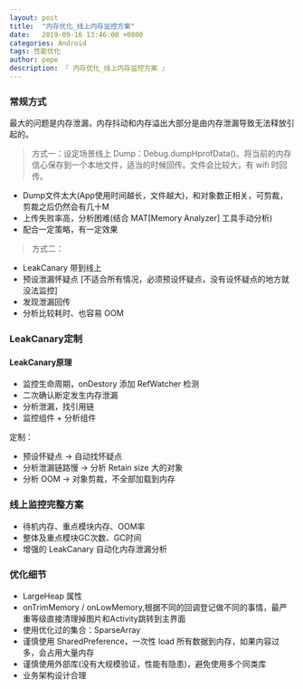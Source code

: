 ```yaml
---
layout: post
title:  "内存优化_线上内存监控方案"
date:   2019-09-16 13:46:00 +0800
categories: Android
tags: 性能优化
author: pepe
description: 『 内存优化_线上内存监控方案 』
---
```


### **常规方式**

最大的问题是内存泄漏，内存抖动和内存溢出大部分是由内存泄漏导致无法释放引起的。

> 方式一：设定场景线上 Dump：Debug.dumpHprofData()。将当前的内存信心保存到一个本地文件，适当的时候回传。文件会比较大，有 wifi 时回传。

* Dump文件太大(App使用时间越长，文件越大)，和对象数正相关，可剪裁，剪裁之后仍然会有几十M
* 上传失败率高，分析困难(结合 MAT[Memory Analyzer] 工具手动分析)
* 配合一定策略，有一定效果

> 方式二：

* LeakCanary 带到线上
* 预设泄漏怀疑点 [不适合所有情况，必须预设怀疑点，没有设怀疑点的地方就没法监控]
* 发现泄漏回传
* 分析比较耗时、也容易 OOM

### **LeakCanary定制**

#### **LeakCanary原理**

* 监控生命周期，onDestory 添加 RefWatcher 检测
* 二次确认断定发生内存泄漏
* 分析泄漏，找引用链
* 监控组件 + 分析组件

定制：

* 预设怀疑点 -> 自动找怀疑点
* 分析泄漏链路慢 -> 分析 Retain size 大的对象
* 分析 OOM -> 对象剪裁，不全部加载到内存

### **线上监控完整方案**

* 待机内存、重点模块内存、OOM率
* 整体及重点模块GC次数、GC时间
* 增强的 LeakCanary 自动化内存泄漏分析


### **优化细节**

* LargeHeap 属性
* onTrimMemory / onLowMemory,根据不同的回调登记做不同的事情，最严重等级直接清理掉图片和Activity跳转到主界面
* 使用优化过的集合：SparseArray
* 谨慎使用 SharedPreference，一次性 load 所有数据到内存，如果内容过多，会占用大量内存
* 谨慎使用外部库(没有大规模验证，性能有隐患)，避免使用多个同类库
* 业务架构设计合理





























